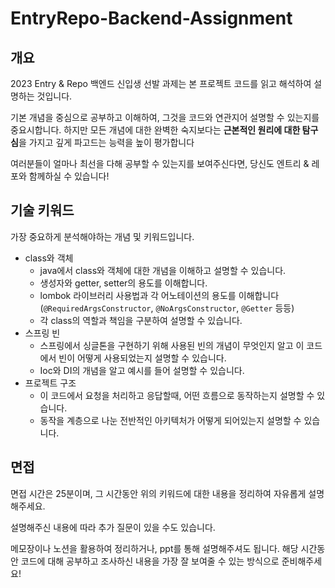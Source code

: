 # EntryRepo-Backend-Assignment

## 개요

2023 Entry & Repo 백엔드 신입생 선발 과제는 본 프로젝트 코드를 읽고 해석하여 설명하는 것입니다.

기본 개념을 중심으로 공부하고 이해하여, 그것을 코드와 연관지어 설명할 수 있는지를 중요시합니다. 하지만 모든 개념에 대한 완벽한 숙지보다는 **근본적인 원리에 대한 탐구심**을 가지고 깊게 파고드는 능력을 높이 평가합니다

여러분들이 얼마나 최선을 다해 공부할 수 있는지를 보여주신다면, 당신도 엔트리 & 레포와 함께하실 수 있습니다!

## 기술 키워드

가장 중요하게 분석해야하는 개념 및 키워드입니다.

- class와 객체
  - java에서 class와 객체에 대한 개념을 이해하고 설명할 수 있습니다.
  - 생성자와 getter, setter의 용도를 이해합니다.
  - lombok 라이브러리 사용법과 각 어노테이션의 용도를 이해합니다 (`@RequiredArgsConstructor`, `@NoArgsConstructor`, `@Getter` 등등)
  - 각 class의 역할과 책임을 구분하여 설명할 수 있습니다.
- 스프링 빈
  - 스프링에서 싱글톤을 구현하기 위해 사용된 빈의 개념이 무엇인지 알고 이 코드에서 빈이 어떻게 사용되었는지 설명할 수 있습니다.
  - Ioc와 DI의 개념을 알고 예시를 들어 설명할 수 있습니다.
- 프로젝트 구조
  - 이 코드에서 요청을 처리하고 응답할때, 어떤 흐름으로 동작하는지 설명할 수 있습니다. 
  - 동작을 계층으로 나눈 전반적인 아키텍처가 어떻게 되어있는지 설명할 수 있습니다.

## 면접

면접 시간은 25분이며, 그 시간동안 위의 키워드에 대한 내용을 정리하여 자유롭게 설명해주세요.

설명해주신 내용에 따라 추가 질문이 있을 수도 있습니다.

메모장이나 노션을 활용하여 정리하거나, ppt를 통해 설명해주셔도 됩니다. 해당 시간동안 코드에 대해 공부하고 조사하신 내용을 가장 잘 보여줄 수 있는 방식으로 준비해주세요!
